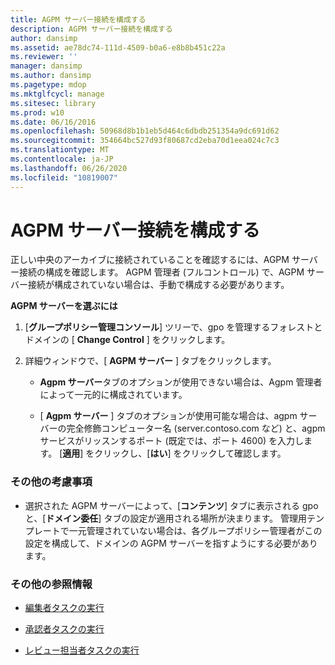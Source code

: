 ```yaml
---
title: AGPM サーバー接続を構成する
description: AGPM サーバー接続を構成する
author: dansimp
ms.assetid: ae78dc74-111d-4509-b0a6-e8b8b451c22a
ms.reviewer: ''
manager: dansimp
ms.author: dansimp
ms.pagetype: mdop
ms.mktglfcycl: manage
ms.sitesec: library
ms.prod: w10
ms.date: 06/16/2016
ms.openlocfilehash: 50968d8b1b1eb5d464c6dbdb251354a9dc691d62
ms.sourcegitcommit: 354664bc527d93f80687cd2eba70d1eea024c7c3
ms.translationtype: MT
ms.contentlocale: ja-JP
ms.lasthandoff: 06/26/2020
ms.locfileid: "10819007"
---
```

# AGPM サーバー接続を構成する


正しい中央のアーカイブに接続されていることを確認するには、AGPM サーバー接続の構成を確認します。 AGPM 管理者 (フルコントロール) で、AGPM サーバー接続が構成されていない場合は、手動で構成する必要があります。

**AGPM サーバーを選ぶには**

1.  [**グループポリシー管理コンソール**] ツリーで、gpo を管理するフォレストとドメインの [ **Change Control** ] をクリックします。

2.  詳細ウィンドウで、[ **AGPM サーバー** ] タブをクリックします。

    -   **Agpm サーバー**タブのオプションが使用できない場合は、Agpm 管理者によって一元的に構成されています。

    -   [ **Agpm サーバー** ] タブのオプションが使用可能な場合は、agpm サーバーの完全修飾コンピューター名 (server.contoso.com など) と、agpm サービスがリッスンするポート (既定では、ポート 4600) を入力します。 [**適用**] をクリックし、[**はい**] をクリックして確認します。

### その他の考慮事項

-   選択された AGPM サーバーによって、[**コンテンツ**] タブに表示される gpo と、[**ドメイン委任**] タブの設定が適用される場所が決まります。 管理用テンプレートで一元管理されていない場合は、各グループポリシー管理者がこの設定を構成して、ドメインの AGPM サーバーを指すようにする必要があります。

### その他の参照情報

-   [編集者タスクの実行](performing-editor-tasks-agpm30ops.md)

-   [承認者タスクの実行](performing-approver-tasks-agpm30ops.md)

-   [レビュー担当者タスクの実行](performing-reviewer-tasks-agpm30ops.md)

 

 






